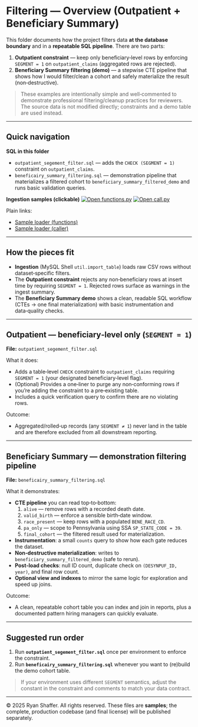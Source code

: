 # Filtering — Overview (Outpatient + Beneficiary Summary)

This folder documents how the project filters data **at the database boundary** and in a **repeatable SQL pipeline**. There are two parts:

1) **Outpatient constraint** — keep only beneficiary‑level rows by enforcing `SEGMENT = 1` on `outpatient_claims` (aggregated rows are rejected).  
2) **Beneficiary Summary filtering (demo)** — a stepwise CTE pipeline that shows how I would filter/clean a cohort and safely materialize the result (non‑destructive).

> These examples are intentionally simple and well‑commented to demonstrate professional filtering/cleanup practices for reviewers. The source data is not modified directly; constraints and a demo table are used instead.

---

## Quick navigation

**SQL in this folder**
- `outpatient_segement_filter.sql` — adds the `CHECK (SEGMENT = 1)` constraint on `outpatient_claims`.
- `beneficairy_summary_filtering.sql` — demonstration pipeline that materializes a filtered cohort to `beneficiary_summary_filtered_demo` and runs basic validation queries.

**Ingestion samples (clickable)**
[![Open functions.py](https://img.shields.io/badge/Open-functions.py-blue)](../../data_ingestion_method/samples/example_carrier_claims_parallel_load_functions.py#L66)
[![Open call.py](https://img.shields.io/badge/Open-call.py-blue)](../../data_ingestion_method/samples/example_carrier_claims_parallel_load_call.py#L62)

Plain links:
- [Sample loader (functions)](../../data_ingestion_method/samples/example_carrier_claims_parallel_load_functions.py#L66)  
- [Sample loader (caller)](../../data_ingestion_method/samples/example_carrier_claims_parallel_load_call.py#L62)

---

## How the pieces fit

- **Ingestion** (MySQL Shell `util.import_table`) loads raw CSV rows without dataset‑specific filters.  
- The **Outpatient constraint** rejects any non‑beneficiary rows at insert time by requiring `SEGMENT = 1`. Rejected rows surface as warnings in the ingest summary.  
- The **Beneficiary Summary demo** shows a clean, readable SQL workflow (CTEs → one final materialization) with basic instrumentation and data‑quality checks.

---

## Outpatient — beneficiary‑level only (`SEGMENT = 1`)

**File:** `outpatient_segement_filter.sql`  

What it does:
- Adds a table‑level `CHECK` constraint to `outpatient_claims` requiring `SEGMENT = 1` (your designated beneficiary‑level flag).  
- (Optional) Provides a one‑liner to purge any non‑conforming rows if you’re adding the constraint to a pre‑existing table.  
- Includes a quick verification query to confirm there are no violating rows.

Outcome:
- Aggregated/rolled‑up records (any `SEGMENT ≠ 1`) never land in the table and are therefore excluded from all downstream reporting.

---

## Beneficiary Summary — demonstration filtering pipeline

**File:** `beneficairy_summary_filtering.sql`  

What it demonstrates:
- **CTE pipeline** you can read top‑to‑bottom:  
  1. `alive` — remove rows with a recorded death date.  
  2. `valid_birth` — enforce a sensible birth‑date window.  
  3. `race_present` — keep rows with a populated `BENE_RACE_CD`.  
  4. `pa_only` — scope to Pennsylvania using SSA `SP_STATE_CODE = 39`.  
  5. `final_cohort` — the filtered result used for materialization.
- **Instrumentation**: a small `counts` query to show how each gate reduces the dataset.  
- **Non‑destructive materialization**: writes to `beneficiary_summary_filtered_demo` (safe to rerun).  
- **Post‑load checks**: null ID count, duplicate check on `(DESYNPUF_ID, year)`, and final row count.  
- **Optional view and indexes** to mirror the same logic for exploration and speed up joins.

Outcome:
- A clean, repeatable cohort table you can index and join in reports, plus a documented pattern hiring managers can quickly evaluate.

---

## Suggested run order

1. Run **`outpatient_segement_filter.sql`** once per environment to enforce the constraint.  
2. Run **`beneficairy_summary_filtering.sql`** whenever you want to (re)build the demo cohort table.  

> If your environment uses different `SEGMENT` semantics, adjust the constant in the constraint and comments to match your data contract.

---

© 2025 Ryan Shaffer. All rights reserved. These files are **samples**; the complete, production codebase (and final license) will be published separately.
